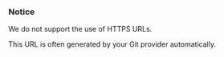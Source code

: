 <!-- post: -->


### Notice

We do not support the use of HTTPS URLs.




This URL is often generated by your Git provider automatically.

